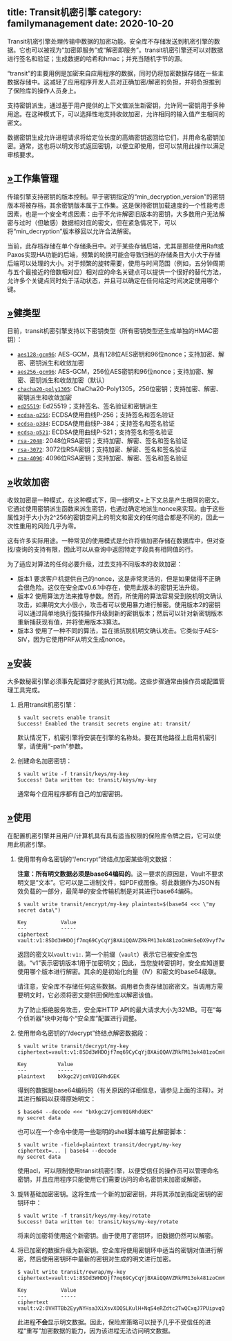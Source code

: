 title: Transit机密引擎
category: familymanagement
date: 2020-10-20
------------------------------------
<!-- zh-CN:+ -->
Transit机密引擎处理传输中数据的加密功能。安全库不存储发送到机密引擎的数据。它也可以被视为“加密即服务”或“解密即服务”。transit机密引擎还可以对数据进行签名和验证；生成数据的哈希和hmac；并充当随机字节的源。

“transit”的主要用例是加密来自应用程序的数据，同时仍将加密数据存储在一些主数据存储中。这减轻了应用程序开发人员对正确加密/解密的负担，并将负担推到了保险库的操作人员身上。

支持密钥派生，通过基于用户提供的上下文值派生新密钥，允许同一密钥用于多种用途。在这种模式下，可以选择性地支持收敛加密，允许相同的输入值产生相同的密文。

数据密钥生成允许进程请求将给定位长度的高熵密钥返回给它们，并用命名密钥加密。通常，这也将以明文形式返回密钥，以便立即使用，但可以禁用此操作以满足审核要求。

[»](#工作集管理)工作集管理
--------------------------------------------------

传输引擎支持密钥的版本控制。早于密钥指定的“min_decryption_version”的密钥版本将被存档，其余密钥版本属于工作集。这是保持密钥加载速度的一个性能考虑因素，也是一个安全考虑因素：由于不允许解密旧版本的密钥，大多数用户无法解密与过时（但敏感）数据相对应的密文，但在紧急情况下，可以将“min_decryption”版本移回以允许合法解密。

当前，此存档存储在单个存储条目中。对于某些存储后端，尤其是那些使用Raft或Paxos实现HA功能的后端，频繁的轮换可能会导致归档的存储条目大小大于存储后端可以处理的大小。对于频繁的旋转需要，使用与时间范围（例如，五分钟周期与五个最接近的倍数相对应）相对应的命名关键点可以提供一个很好的替代方法，允许多个关键点同时处于活动状态，并且可以确定在任何给定时间决定使用哪个键。

[»](#健类型)健类型
------------------------

目前，transit机密引擎支持以下密钥类型（所有密钥类型还生成单独的HMAC密钥）：

*   [`aes128-gcm96`](#aes128-gcm96): AES-GCM，具有128位AES密钥和96位nonce；支持加密、解密、密钥派生和收敛加密
*   [`aes256-gcm96`](#aes256-gcm96): AES-GCM，256位AES密钥和96位nonce；支持加密、解密、密钥派生和收敛加密（默认）
*   [`chacha20-poly1305`](#chacha20-poly1305): ChaCha20-Poly1305，256位密钥；支持加密、解密、密钥派生和收敛加密
*   [`ed25519`](#ed25519): Ed25519；支持签名、签名验证和密钥派生
*   [`ecdsa-p256`](#ecdsa-p256): ECDSA使用曲线P-256；支持签名和签名验证
*   [`ecdsa-p384`](#ecdsa-p384): ECDSA使用曲线P-384；支持签名和签名验证
*   [`ecdsa-p521`](#ecdsa-p521): ECDSA使用曲线P-521；支持签名和签名验证
*   [`rsa-2048`](#rsa-2048): 2048位RSA密钥；支持加密、解密、签名和签名验证
*   [`rsa-3072`](#rsa-3072): 3072位RSA密钥；支持加密、解密、签名和签名验证
*   [`rsa-4096`](#rsa-4096): 4096位RSA密钥；支持加密、解密、签名和签名验证

[»](#收敛加密)收敛加密
------------------------------------------------

收敛加密是一种模式，在这种模式下，同一组明文+上下文总是产生相同的密文。它通过使用密钥派生函数来派生密钥，也通过确定地派生nonce来实现。由于这些属性对于大小为2^256的密钥空间上的明文和密文的任何组合都是不同的，因此一次性重用的风险几乎为零。

这有许多实际用途。一种常见的使用模式是允许将值加密存储在数据库中，但对查找/查询的支持有限，因此可以从查询中返回特定字段具有相同值的行。

为了适应对算法的任何必要升级，过去支持不同版本的收敛加密：

*   版本1 要求客户机提供自己的nonce，这是非常灵活的，但是如果做得不正确会很危险。这仅在安全库v0.6.1中存在，使用此版本的密钥无法升级。
*   版本2 使用算法方法来推导参数。然而，所使用的算法容易受到脱机明文确认攻击，如果明文大小很小，攻击者可以使用暴力进行解密。使用版本2的密钥可以通过简单地执行旋转操作升级到新的密钥版本；然后可以针对新密钥版本重新捕获现有值，并将使用版本3算法。
*   版本3 使用了一种不同的算法，旨在抵抗脱机明文确认攻击。它类似于AES-SIV，因为它使用PRF从明文生成nonce。

[»](#安装)安装
----------------

大多数秘密引擎必须事先配置好才能执行其功能。这些步骤通常由操作员或配置管理工具完成。

1.  启用transit机密引擎：
    
    ```
    $ vault secrets enable transit
    Success! Enabled the transit secrets engine at: transit/
    
    ```
    
    默认情况下，机密引擎将安装在引擎的名称处。要在其他路径上启用机密引擎，请使用“-path”参数。
    
2.  创建命名加密密钥：
    
    ```
    $ vault write -f transit/keys/my-key
    Success! Data written to: transit/keys/my-key
    
    ```
    
    通常每个应用程序都有自己的加密密钥。
    

[»](#使用)使用
----------------

在配置机密引擎并且用户/计算机具有具有适当权限的保险库令牌之后，它可以使用此机密引擎。

1.  使用带有命名密钥的“/encrypt”终结点加密某些明文数据：
    
    **注意：**所有明文数据**必须是base64编码的**。这一要求的原因是，Vault不要求明文是“文本”。它可以是二进制文件，如PDF或图像。将此数据作为JSON有效负载的一部分，最简单的安全传输机制是对其进行base64编码。
    
    ```
    $ vault write transit/encrypt/my-key plaintext=$(base64 <<< \"my secret data\")
    
    Key           Value
    ---           -----
    ciphertext    vault:v1:8SDd3WHDOjf7mq69CyCqYjBXAiQQAVZRkFM13ok481zoCmHnSeDX9vyf7w==
    
    ```
    
    返回的密文以`vault:v1:`. 第一个前缀（`vault`）表示它已被安全库包装。“v1”表示密钥版本1用于加密明文；因此，当您旋转密钥时，安全库知道要使用哪个版本进行解密。其余的是初始化向量（IV）和密文的base64级联。
    
    请注意，安全库不存储任何这些数据。调用者负责存储加密密文。当调用方需要明文时，它必须将密文提供回保险库以解密该值。
    
    为了防止拒绝服务攻击，安全库HTTP API的最大请求大小为32MB。可在“每个侦听器”块中对每个“安全库”配置进行调整。
    
2.  使用带命名密钥的“/decrypt”终结点解密数据段：
    
    ```
    $ vault write transit/decrypt/my-key ciphertext=vault:v1:8SDd3WHDOjf7mq69CyCqYjBXAiQQAVZRkFM13ok481zoCmHnSeDX9vyf7w==
    
    Key          Value
    ---          -----
    plaintext    bXkgc2VjcmV0IGRhdGEK
    
    ```
    
    得到的数据是base64编码的（有关原因的详细信息，请参见上面的注释）。对其进行解码以获得原始明文：
    
    ```
    $ base64 --decode <<< "bXkgc2VjcmV0IGRhdGEK"
    my secret data
    
    ```
    
    也可以在一个命令中使用一些聪明的shell脚本编写此解密脚本：
    
    ```
    $ vault write -field=plaintext transit/decrypt/my-key ciphertext=... | base64 --decode
    my secret data
    
    ```
    
    使用acl，可以限制使用transit机密引擎，以便受信任的操作员可以管理命名密钥，并且应用程序只能使用它们需要访问的命名密钥来加密或解密。
    
3.  旋转基础加密密钥。这将生成一个新的加密密钥，并将其添加到指定密钥的密钥环中：
    
    ```
    $ vault write -f transit/keys/my-key/rotate
    Success! Data written to: transit/keys/my-key/rotate
    
    ```
    
    将来的加密将使用这个新密钥。由于使用了密钥环，旧数据仍然可以解密。
    
4.  将已加密的数据升级为新密钥。安全库将使用密钥环中适当的密钥对值进行解密，然后使用密钥环中最新的密钥对生成的明文进行加密。
    
    ```
    $ vault write transit/rewrap/my-key ciphertext=vault:v1:8SDd3WHDOjf7mq69CyCqYjBXAiQQAVZRkFM13ok481zoCmHnSeDX9vyf7w==
    
    Key           Value
    ---           -----
    ciphertext    vault:v2:0VHTTBb2EyyNYHsa3XiXsvXOQSLKulH+NqS4eRZdtc2TwQCxqJ7PUipvqQ==
    
    ```
    
    此进程**不会**显示明文数据。因此，保险库策略可以授予几乎不受信任的进程“重写”加密数据的能力，因为该进程无法访问明文数据。

<!-- zh-CN:- -->